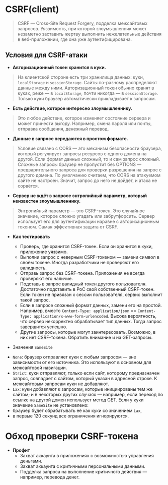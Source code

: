 # **CSRF(client)**

> CSRF — Cross-Site Request Forgery, подделка межсайтовых запросов. Уязвимость, при которой злоумышленник может незаметно заставить жертву выполнить нежелательные действия в веб-приложении, где она уже аутентифицирована.

## Условия для CSRF-атаки
* **Авторизационный токен хранится в куки.**
> На клиентской стороне есть три хранилища данных: куки, `localStorage` и `sessionStorage`. Сайты по-разному распределяют данные между ними. Авторизационный токен обычно хранят в куках, реже — в `localStorage`, почти никогда — в `sessionStorage`. Только куки браузер автоматически прикладывает к запросам.

* **Есть действие, которое интересно злоумышленнику.**
> Это любое действие, которое изменяет состояние сервера и может принести выгоду. Например, смена пароля или почты, отправка сообщения, денежный перевод.

* **Данные в запросе передаются в простом формате.**
> Условие связано с CORS — это механизм безопасности браузера, который регулирует запросы ресурсов с одного домена на другой. Если формат данных сложный, то и сам запрос сложный. Сложные запросы браузер не пропустит без OPTIONS — предварительного запроса для проверки разрешения на запрос с другого домена. По умолчанию считаем, что CORS на атакуемом сайте не настроен. Значит, запрос до него не дойдёт, и атака не сорвётся.
> 
* **Сервер не ждёт в запросе энтропийный параметр, который неизвестен злоумышленнику.**
> Энтропийный параметр — это CSRF-токен. Это случайное значение, которое сложно угадать или забрутфорсить. Сервер использует его для аутентификации наравне с авторизационным токеном. Самая эффективная защита от CSRF.

* **Как тестировать**
	- Проверь, где хранится CSRF-токен. Если он хранится в куки, приложение уязвимо.
	- Выполни запрос с неверным CSRF-токеном — замени символ в своём токене. Иногда разработчики не проверяют его валидность.
	- Отправь запрос без CSRF-токена. Приложения не всегда проверяют его наличие.
	- Подставь в запрос валидный токен другого пользователя. Достаточно подставить в PoC свой собственный CSRF-токен. Если токен не привязан к сессии пользователя, сервис выполнит такой запрос.
	- Если в запросе сложный формат данных, замени его на простой. Например, вместо `Content-Type: application/json` == `Content-Type: application/x-www-form-urlencoded`. Высока вероятность, что сервер некорректно обрабатывает тип данных. Тогда запрос завершится успешно.
	- Другие запросы, которые могут заинтересовать. Возможно, в них нет CSRF-токена. Обратить внимание и на GET-запросы.




* Значения `SameSite`
- `None`: браузер отправляет куки с любым запросом — вне зависимости от его источника. Это используют в основном для межсайтовой навигации.
- `Strict`: куки отправляют, только если сайт, которому предназначен запрос, совпадает с сайтом, который указан в адресной строке. К межсайтовым запросам куки не добавляют.
- `Lax`: куки добавляют к запросам, которые инициированы тем же сайтом; и в некоторых других случаях — например, если переход по ссылке на другой домен использует метод GET.
Если у куки значение `SameSite` не установлено:
- браузер будет обрабатывать её как куки со значением `Lax`,
- в первые 120 секунд все ограничения игнорируются.

# Обход проверки CSRF-токена

* **Профит**
	- Захват аккаунта в приложениях с возможностью управления деньгами.
	- Захват аккаунта с критичными персональными данными.
	- Подделка запроса на выполнение критичного действия — например, перевода денег.
	

